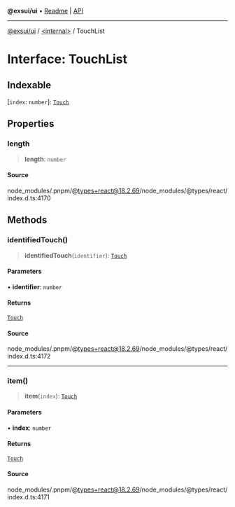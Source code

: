**@exsui/ui** • [Readme](../../README.md) \| [API](../../globals.md)

***

[@exsui/ui](../../README.md) / [\<internal\>](../README.md) / TouchList

# Interface: TouchList

## Indexable

 \[`index`: `number`\]: [`Touch`](Touch.md)

## Properties

### length

> **length**: `number`

#### Source

node\_modules/.pnpm/@types+react@18.2.69/node\_modules/@types/react/index.d.ts:4170

## Methods

### identifiedTouch()

> **identifiedTouch**(`identifier`): [`Touch`](Touch.md)

#### Parameters

• **identifier**: `number`

#### Returns

[`Touch`](Touch.md)

#### Source

node\_modules/.pnpm/@types+react@18.2.69/node\_modules/@types/react/index.d.ts:4172

***

### item()

> **item**(`index`): [`Touch`](Touch.md)

#### Parameters

• **index**: `number`

#### Returns

[`Touch`](Touch.md)

#### Source

node\_modules/.pnpm/@types+react@18.2.69/node\_modules/@types/react/index.d.ts:4171
